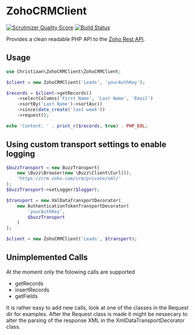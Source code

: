 # ZohoCRMClient
[![Scrutinizer Quality Score](https://scrutinizer-ci.com/g/christiaan/zohocrmclient/badges/quality-score.png?s=67d109ea323c9024fb43ff1c8a23a5b4c676dbce)](https://scrutinizer-ci.com/g/christiaan/zohocrmclient/)
[![Build Status](https://travis-ci.org/christiaan/zohocrmclient.png)](https://travis-ci.org/christiaan/zohocrmclient)

Provides a clean readable PHP API to the [Zoho Rest API](https://www.zoho.com/crm/help/api/).

## Usage
```php
use Christiaan\ZohoCRMClient\ZohoCRMClient;

$client = new ZohoCRMClient('Leads', 'yourAuthKey');

$records = $client->getRecords()
    ->selectColumns('First Name', 'Last Name', 'Email')
    ->sortBy('Last Name')->sortAsc()
    ->since(date_create('last week'))
    ->request();

echo 'Content: ' . print_r($records, true) . PHP_EOL;

```

## Using custom transport settings to enable logging
```php
$buzzTransport = new BuzzTransport(
    new \Buzz\Browser(new \Buzz\Client\Curl()),
    'https://crm.zoho.com/crm/private/xml/'
);
$buzzTransport->setLogger($logger);

$transport = new XmlDataTransportDecorator(
    new AuthenticationTokenTransportDecorator(
        'yourAuthKey',
        $buzzTransport
    )
);

$client = new ZohoCRMClient('Leads', $transport);
```

## Unimplemented Calls
At the moment only the folowing calls are supported
- getRecords
- insertRecords
- getFields

It is rather easy to add new calls, look at one of the classes in the Request dir for examples.
After the Request class is made it might be nessecary to alter the parsing of the response XML in the XmlDataTransportDecorator class.
